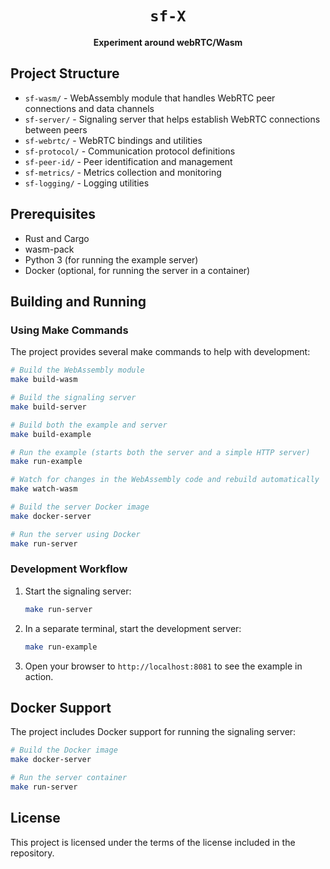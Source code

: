 <div align="center">
  <h1><code>sf-X</code></h1>

  <strong>Experiment around webRTC/Wasm</strong>
</div>

## Project Structure

- `sf-wasm/` - WebAssembly module that handles WebRTC peer connections and data channels
- `sf-server/` - Signaling server that helps establish WebRTC connections between peers
- `sf-webrtc/` - WebRTC bindings and utilities
- `sf-protocol/` - Communication protocol definitions
- `sf-peer-id/` - Peer identification and management
- `sf-metrics/` - Metrics collection and monitoring
- `sf-logging/` - Logging utilities

## Prerequisites

- Rust and Cargo
- wasm-pack
- Python 3 (for running the example server)
- Docker (optional, for running the server in a container)

## Building and Running

### Using Make Commands

The project provides several make commands to help with development:

```bash
# Build the WebAssembly module
make build-wasm

# Build the signaling server
make build-server

# Build both the example and server
make build-example

# Run the example (starts both the server and a simple HTTP server)
make run-example

# Watch for changes in the WebAssembly code and rebuild automatically
make watch-wasm

# Build the server Docker image
make docker-server

# Run the server using Docker
make run-server
```

### Development Workflow

1. Start the signaling server:
   ```bash
   make run-server
   ```

2. In a separate terminal, start the development server:
   ```bash
   make run-example
   ```

3. Open your browser to `http://localhost:8081` to see the example in action.

## Docker Support

The project includes Docker support for running the signaling server:

```bash
# Build the Docker image
make docker-server

# Run the server container
make run-server
```

## License

This project is licensed under the terms of the license included in the repository.
